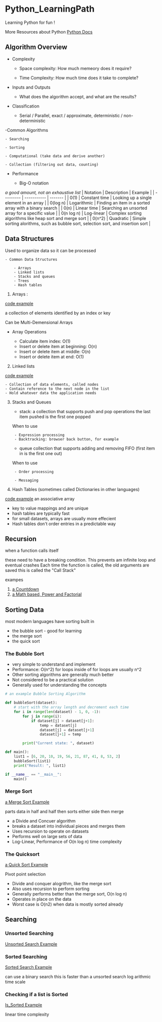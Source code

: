 # Python_LearningPath

Learning Python for fun !

More Resources about Python [Python Docs](https://www.python.org/doc/)

## Algorithm Overview

- Complexity 

    - Space complexity: How much memeory does it require?

    - Time Complexity: How much time does it take to complete?

- Inputs and Outputs

    - What does the algorithm accept, and what are the results?

- Classification

    - Serial / Parallel, exact / approximate,
        deterministic / non-deterministic

-Common Algorithms

    - Searching

    - Sorting

    - Computational (take data and derive another)

    - Collection (filtering out data, counting)

- Performance

    - Big-O notation

*a good amount, not an exhaustive list*
| Notation  | Description | Example |
| --------- | ----------- | ------- |
| 0(1)  | Constant time  |  Looking up a single element in an array  |
| 0(log n)  | Logarithmic  |  Finding an item in a sorted array with a binary search  |
| 0(n)  | Linear time  |  Searching an unsorted array for a specific value  |
| 0(n log n)  | Log-linear |  Complex sorting algorithms like heap sort and merge sort  |
| 0(n^2)  | Quadratic  |  Simple sorting alorithms, such as bubble sort, selection sort, and insertion sort  |


## Data Structures

Used to organize data so it can be processed

    - Common Data Structures

        - Arrays
        - Linked lists 
        - Stacks and queues
        - Trees
        - Hash tables

1. Arrays :

[code example](/DataStructures/arrays.py)

a collection of elements identified by an index or key

Can be Multi-Demensional Arrays

- Array Operations

    - Calculate item index: O(1)
    - Insert or delete item at beginning: O(n)
    - Insert or delete item at middle: O(n)
    - Insert or delete item at end: O(1)

2. Linked lists

[code example](/DataStructures/Linkedlist.py)

    - Collection of data elements, called nodes
    - Contain reference to the next node in the list
    - Hold whatever data the application needs

3. Stacks and Queues

    - stack: 
    a collection that supports push and pop operations
    the last item pushed is the first one popped

    When to use

        - Expression processing
        - Backtracking: browser back button, for example

    - queue
    collection that supports adding and removing
    FIFO (first item in is the first one out)

    When to use

        - Order processing

        - Messaging

4. Hash Tables (sometimes called Dictionaries in other languages)

[code example](/DataStructures/hashtable.py)
an associative array

- key to value mappings and are unique
- hash tables are typically fast
- for small datasets, arrays are usually more effecient
- Hash tables don't order entries in a predictable way

## Recursion

when a function calls itself

these need to have a breaking condition. This prevents am infinite loop and eventual crashes
Each time the function is called, the old arguments are saved
this is called the "Call Stack"

exampes

1. [a Countdown](/Recursion/countdown.py)
2. [a Math based, Power and Factorial](/Recursion/recursion.py)

## Sorting Data

most modern languages have sorting built in

- the bubble sort - good for learning
- the merge sort
- the quick sort

### The Bubble Sort

- very simple to understand and implement
- Performance: O(n^2)
    for loops inside of for loops are usually n^2
- Other sorting algorithms are generally much better
- Not considered to be a practical solution
- Generally used for understanding the concepts

```python
# an example Bubble Sorting Algorithm

def bubbleSort(dataset):
    # start with the array length and decrement each time
    for i in range(len(dataset) - 1, 0, -1):
        for j in range(i):
            if dataset[j] > dataset[j+1]:
                temp = dataset[j]
                dataset[j] = dataset[j+1]
                dataset[j+1] = temp

        print("Current state: ", dataset)

def main():
    list1 = [6, 20, 10, 19, 56, 21, 87, 41, 8, 53, 2]
    bubbleSort(list1)
    print("Result: ", list1)

if __name__ == "__main__":
    main()
```

### Merge Sort

[a Merge Sort Example](/Sorting/merge_sort.py)

parts data in half and half then sorts either side then merge

- a Divide and Concuer algorithm
- breaks a dataset into individual pieces and merges them
- Uses recursion to operate on datasets
- Performs well on large sets of data
- Log-Linear, Performance of O(n log n) time complexity

### The Quicksort

[a Quick Sort Example](/Sorting/quick_sort.py)

Pivot point selection

- Divide and conquer alogrithm, like the merge sort
- Also uses recursion to perform sorting
- Generally performs better than the merge sort, O(n log n)
- Operates in place on the data
- Worst case is O(n2) when data is mostly sorted already

## Searching

### Unsorted Searching

[Unsorted Search Example](/Sorting/unordered_searching.py)

### Sorted Searching

[Sorted Search Example](/Sorting/sorted_searching.py)

can use a binary search
this is faster than a unsorted search
log arithmic time scale

### Checking if a list is Sorted

[Is_Sorted Example](/Sorting/Is_sorted_checking.py)

linear time complexity